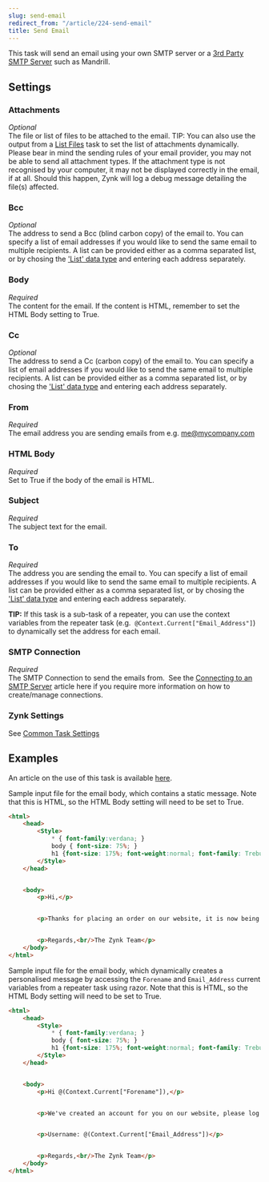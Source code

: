 ```yaml
---
slug: send-email
redirect_from: "/article/224-send-email"
title: Send Email
---
```

This task will send an email using your own SMTP server or a [3rd Party SMTP Server](3rd-party-smtp-server) such as Mandrill.

## Settings
### Attachments
_Optional_  
The file or list of files to be attached to the email. TIP: You can also use the output from a [List Files](list-files) task to set the list of attachments dynamically.  Please bear in mind the sending rules of your email provider, you may not be able to send all attachment types. If the attachment type is not recognised by your computer, it may not be displayed correctly in the email, if at all. Should this happen, Zynk will log a debug message detailing the file(s) affected.

### Bcc
_Optional_  
The address to send a Bcc (blind carbon copy) of the email to. You can specify a list of email addresses if you would like to send the same email to multiple recipients. A list can be provided either as a comma separated list, or by chosing the ['List' data type](zynk-objects#list-data-type) and entering each address separately.

### Body
_Required_  
The content for the email. If the content is HTML, remember to set the HTML Body setting to True.

### Cc
_Optional_  
The address to send a Cc (carbon copy) of the email to. You can specify a list of email addresses if you would like to send the same email to multiple recipients. A list can be provided either as a comma separated list, or by chosing the ['List' data type](zynk-objects#list-data-type) and entering each address separately.

### From
_Required_  
The email address you are sending emails from e.g. me@mycompany.com

### HTML Body
_Required_  
Set to True if the body of the email is HTML.

### Subject
_Required_  
The subject text for the email.

### To
_Required_  
The address you are sending the email to. You can specify a list of email addresses if you would like to send the same email to multiple recipients. A list can be provided either as a comma separated list, or by chosing the ['List' data type](zynk-objects#list-data-type) and entering each address separately.

**TIP:** If this task is a sub-task of a repeater, you can use the context variables from the repeater task (e.g. 	`@Context.Current["Email_Address"]`) to dynamically set the address for each email.

### SMTP Connection
_Required_  
The SMTP Connection to send the emails from.  See the [Connecting to an SMTP Server](connecting-to-an-smtp-server) article here if you require more information on how to create/manage connections.

### Zynk Settings
See [Common Task Settings](common-task-settings)

## Examples
An article on the use of this task is available [here](using-email-connector).

Sample input file for the email body, which contains a static message. Note that this is HTML, so the HTML Body setting will need to be set to True.

```html
<html>
    <head>
        <Style>
            * { font-family:verdana; }
            body { font-size: 75%; }
            h1 {font-size: 175%; font-weight:normal; font-family: Trebuchet MS}
        </Style>
    </head>


    <body>
        <p>Hi,</p>


        <p>Thanks for placing an order on our website, it is now being processed.</p>


        <p>Regards,<br/>The Zynk Team</p>
    </body>
</html>
```

Sample input file for the email body, which dynamically creates a personalised message by accessing the `Forename` and `Email_Address` current variables from a repeater task using razor. Note that this is HTML, so the HTML Body setting will need to be set to True.

```html
<html>
    <head>
        <Style>
            * { font-family:verdana; }
            body { font-size: 75%; }
            h1 {font-size: 175%; font-weight:normal; font-family: Trebuchet MS}
        </Style>
    </head>


    <body>
        <p>Hi @(Context.Current["Forename"]),</p>


        <p>We've created an account for you on our website, please log in using the username below and set your password.</p>


        <p>Username: @(Context.Current["Email_Address"])</p>


        <p>Regards,<br/>The Zynk Team</p>
    </body>
</html>
```
